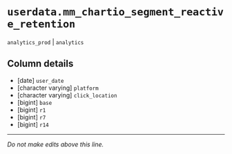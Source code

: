 # `userdata.mm_chartio_segment_reactive_retention`
`analytics_prod` | `analytics`

## Column details
* [date]      `user_date`
* [character varying] `platform`
* [character varying] `click_location`
* [bigint]    `base`
* [bigint]    `r1`
* [bigint]    `r7`
* [bigint]    `r14`

-------------------------------------------------------------------------------
*Do not make edits above this line.*
